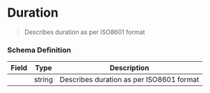 Duration
===
>Describes duration as per ISO8601 format

### Schema Definition

|**Field**|**Type**|**Description**|
|---------|--------|---------------|
||string|Describes duration as per ISO8601 format
